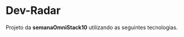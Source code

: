   # Dev-Radar
   Projeto da **semanaOmniStack10** utilizando as seguintes tecnologias.
  [](./react/CHANGELOG.md)
